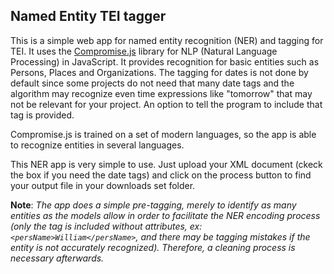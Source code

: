 ## Named Entity TEI tagger

This is a simple web app for named entity recognition (NER) and tagging for TEI. It uses the [Compromise.js](https://github.com/spencermountain/compromise) library for NLP (Natural Language Processing) in JavaScript. It provides recognition for basic entities such as Persons, Places and Organizations. The tagging for dates is not done by default since some projects do not need that many date tags and the algorithm may recognize even time expressions like "tomorrow" that may not be relevant for your project. An option to tell the program to include that tag is provided.

Compromise.js is trained on a set of modern languages, so the app is able to recognize entities in several languages.

This NER app is very simple to use. Just upload your XML document (ckeck the box if you need the date tags) and click on the process button to find your output file in your downloads set folder. 

**Note**: *The app does a simple pre-tagging, merely to identify as many entities as the models allow in order to facilitate the NER encoding process (only the tag is included without attributes, ex: ```<persName>William</persName>```, and there may be tagging mistakes if the entity is not accurately recognized). Therefore, a cleaning process is necessary afterwards.* 
